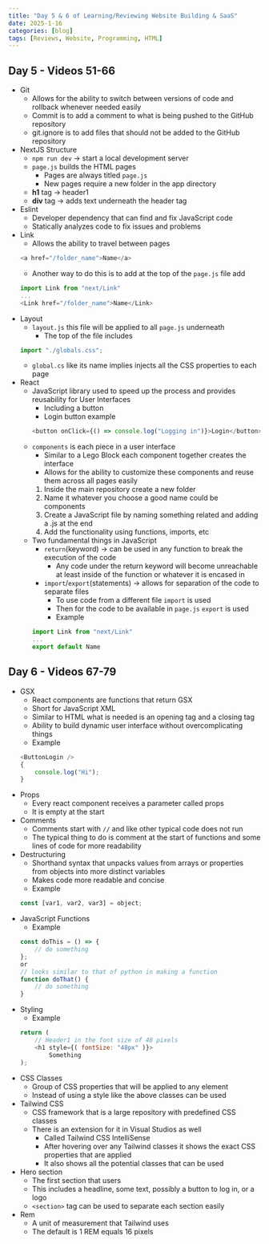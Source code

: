 ```yaml
---
title: "Day 5 & 6 of Learning/Reviewing Website Building & SaaS"
date: 2025-1-16
categories: [blog]
tags: [Reviews, Website, Programming, HTML]
---
```

## Day 5 - Videos 51-66
- Git
    - Allows for the ability to switch between versions of code and rollback whenever needed easily
    - Commit is to add a comment to what is being pushed to the GitHub repository
    - git.ignore is to add files that should not be added to the GitHub repository
- NextJS Structure
    - `npm run dev` -> start a local development server
    - `page.js` builds the HTML pages
        - Pages are always titled `page.js`
        - New pages require a new folder in the app directory
    - **h1** tag -> header1
    - **div** tag -> adds text underneath the header tag
- Eslint
    - Developer dependency that can find and fix JavaScript code
    - Statically analyzes code to fix issues and problems
- Link
    - Allows the ability to travel between pages
    ```javascript
    <a href="/folder_name">Name</a>
    ```
    - Another way to do this is to add at the top of the `page.js` file add
    ```javascript
    import Link from "next/Link"
    ...
    <Link href="/folder_name">Name</Link>
    ```
- Layout
    - `layout.js` this file will be applied to all `page.js` underneath
        - The top of the file includes
    ```javascript
    import "./globals.css";
    ```
    - `global.cs` like its name implies injects all the CSS properties to each page
- React
    - JavaScript library used to speed up the process and provides reusability for User Interfaces
        - Including a button
        - Login button example
        ```javascript
        <button onClick={() => console.log("Logging in")}>Login</button>
        ```
    - `components` is each piece in a user interface
        - Similar to a Lego Block each component together creates the interface
        - Allows for the ability to customize these components and reuse them across all pages easily
        1. Inside the main repository create a new folder
        2. Name it whatever you choose a good name could be components
        3. Create a JavaScript file by naming something related and adding a .js at the end
        4. Add the functionality using functions, imports, etc
    - Two fundamental things in JavaScript
        - `return`(keyword) -> can be used in any function to break the execution of the code
            - Any code under the return keyword will become unreachable at least inside of the function or whatever it is encased in
        - `import`/`export`(statements) -> allows for separation of the code to separate files
            - To use code from a different file `import` is used
            - Then for the code to be available in `page.js` `export` is used
            - Example
        ```javascript
        import Link from "next/Link"
        ...
        export default Name
        ```
## Day 6 - Videos 67-79
- GSX
    - React components are functions that return GSX
    - Short for JavaScript XML
    - Similar to HTML what is needed is an opening tag and a closing tag
    - Ability to build dynamic user interface without overcomplicating things
    - Example
    ```javascript
    <ButtonLogin />
    {
        console.log("Hi");
    }
    ```
- Props
    - Every react component receives a parameter called props
    - It is empty at the start
- Comments
    - Comments start with `//` and like other typical code does not run
    - The typical thing to do is comment at the start of functions and some lines of code for more readability
- Destructuring
    - Shorthand syntax that unpacks values from arrays or properties from objects into more distinct variables
    - Makes code more readable and concise
    - Example 
    ```javascript
    const [var1, var2, var3] = object;
    ```
- JavaScript Functions
    - Example
    ```javascript
    const doThis = () => {
        // do something
    };
    or
    // looks similar to that of python in making a function
    function doThat() {
        // do something
    }
    ```
- Styling
    - Example
    ```javascript
    return (
        // Header1 in the font size of 48 pixels
        <h1 style={( fontSize: "48px" )}>
            Something
    );
    ```
- CSS Classes
    - Group of CSS properties that will be applied to any element
    - Instead of using a style like the above classes can be used
- Tailwind CSS
    - CSS framework that is a large repository with predefined CSS classes
    - There is an extension for it in Visual Studios as well
        - Called Tailwind CSS IntelliSense
        - After hovering over any Tailwind classes it shows the exact CSS properties that are applied
        - It also shows all the potential classes that can be used
- Hero section
    - The first section that users
    - This includes a headline, some text, possibly a button to log in, or a logo
    - `<section>` tag can be used to separate each section easily
- Rem
    - A unit of measurement that Tailwind uses
    - The default is 1 REM equals 16 pixels
